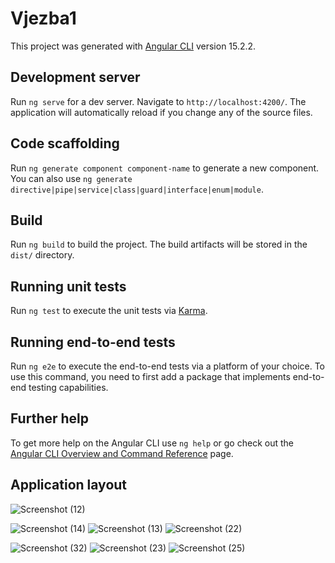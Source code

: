 # Vjezba1

This project was generated with [Angular CLI](https://github.com/angular/angular-cli) version 15.2.2.

## Development server

Run `ng serve` for a dev server. Navigate to `http://localhost:4200/`. The application will automatically reload if you change any of the source files.

## Code scaffolding

Run `ng generate component component-name` to generate a new component. You can also use `ng generate directive|pipe|service|class|guard|interface|enum|module`.

## Build

Run `ng build` to build the project. The build artifacts will be stored in the `dist/` directory.

## Running unit tests

Run `ng test` to execute the unit tests via [Karma](https://karma-runner.github.io).

## Running end-to-end tests

Run `ng e2e` to execute the end-to-end tests via a platform of your choice. To use this command, you need to first add a package that implements end-to-end testing capabilities.

## Further help

To get more help on the Angular CLI use `ng help` or go check out the [Angular CLI Overview and Command Reference](https://angular.io/cli) page.

## Application layout
![Screenshot (12)](https://github.com/nikolinaas/Informacioni-Sistemi-PROJEKAT/assets/77556327/09db983d-6a25-4ea8-a586-ba5b7a17e973)

![Screenshot (14)](https://github.com/nikolinaas/Informacioni-Sistemi-PROJEKAT/assets/77556327/6b4faf84-4eb3-4be7-a96a-71656982347f)
![Screenshot (13)](https://github.com/nikolinaas/Informacioni-Sistemi-PROJEKAT/assets/77556327/9153fb6d-b809-4b08-a978-5b67d04a7800)
![Screenshot (22)](https://github.com/nikolinaas/Informacioni-Sistemi-PROJEKAT/assets/77556327/462a2f9d-cfb5-4718-b0d9-61495de2a1b8)

![Screenshot (32)](https://github.com/nikolinaas/Informacioni-Sistemi-PROJEKAT/assets/77556327/2069f44f-4204-47c9-8231-1cb0a20a9a0b)
![Screenshot (23)](https://github.com/nikolinaas/Informacioni-Sistemi-PROJEKAT/assets/77556327/507459fc-ad8d-4093-81cd-bb17dab81273)
![Screenshot (25)](https://github.com/nikolinaas/Informacioni-Sistemi-PROJEKAT/assets/77556327/3aa81a38-fa8c-4617-bd26-db77c02497c2)
